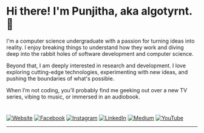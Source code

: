 # Hi there! I'm Punjitha, aka algotyrnt. 👋

I'm a computer science undergraduate with a passion for turning ideas into reality. I enjoy breaking things to understand how they work and diving deep into the rabbit holes of software development and computer science.

Beyond that, I am deeply interested in research and development. I love exploring cutting-edge technologies, experimenting with new ideas, and pushing the boundaries of what's possible.

When I’m not coding, you’ll probably find me geeking out over a new TV series, vibing to music, or immersed in an audiobook. 
#
[![Website](https://img.shields.io/badge/Website-000000?logo=google-chrome&logoColor=white)](https://tyrnt.co) [![Facebook](https://img.shields.io/badge/Facebook-%231877F2.svg?logo=Facebook&logoColor=white)](https://facebook.com/algotyrnt) [![Instagram](https://img.shields.io/badge/Instagram-%23E4405F.svg?logo=Instagram&logoColor=white)](https://instagram.com/algotyrnt) [![LinkedIn](https://img.shields.io/badge/LinkedIn-%230077B5.svg?logo=linkedin&logoColor=white)](https://linkedin.com/in/punjitha) [![Medium](https://img.shields.io/badge/Medium-12100E?logo=medium&logoColor=white)](https://medium.com/@tyrnt) [![YouTube](https://img.shields.io/badge/YouTube-%23FF0000.svg?logo=YouTube&logoColor=white)](https://youtube.com/@algotyrnt) 

---

<!---
algotyrnt/algotyrnt is a ✨ special ✨ repository because its `README.md` (this file) appears on your GitHub profile.
You can click the Preview link to take a look at your changes.
--->
